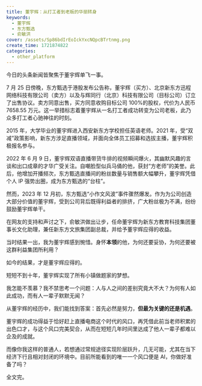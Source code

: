 ```yaml
---
title: 董宇辉：从打工者到老板的华丽转身
keywords:
  - 董宇辉
  - 东方甄选
  - 俞敏洪
cover: /assets/Sp86bdIrEoIckYxcNQpcBTrtnmg.png
create_time: 1721874822
categories:
  - other_platform
---
```



今日的头条新闻皆聚焦于董宇辉单飞一事。

7 月 25 日傍晚，东方甄选于港股发布公告称，董宇辉（买方）、北京新东方迅程网络科技有限公司（卖方）以及与辉同行（北京）科技有限公司（目标公司）订立了出售协议。卖方同意出售，买方同意收购目标公司 100%的股权，代价为人民币 7658.55 万元。这一举措标志着董宇辉从一名打工者成功转变为公司老板，此乃众多打工者心驰神往的时刻。

2015 年，大学毕业的董宇辉进入西安新东方学校担任英语老师。2021 年，受“双减”政策影响，新东方涉足直播领域，并面向全体员工招募和选拔主播，董宇辉积极报名参与。

2022 年 6 月 9 日，董宇辉双语直播带货牛排的视频瞬间爆火，其幽默风趣的言谈和出口成章的才华广受关注。自嘲脸型似兵马俑的他，获封“方老师”的美誉。此后，他增加开播频次，东方甄选直播间的粉丝数量与销售额大幅攀升，董宇辉凭借个人 IP 强势出圈，成为东方甄选的“台柱”。

然而，2023 年 12 月初，东方甄选“小作文风波”事件骤然爆发。作为为公司创造大部分价值的董宇辉，受到公司背后既得利益者的排挤，广大粉丝极为不满，纷纷鼓励董宇辉单干。

在网友的支持和声讨之下，俞敏洪做出让步，任命董宇辉为新东方教育科技集团董事长文化助理，兼任新东方文旅集团副总裁，并给予董宇辉应得的收益。

当时结果一出，我为董宇辉感到惋惜。身怀**本领**的他，为何还要妥协，为何还要被这群利益集团所利用？

如今的结果，才是董宇辉应得的。

短短不到十年，董宇辉实现了所有小镇做题家的梦想。

我怎能不羡慕？我不禁思考一个问题：人与人之间的差别究竟大不大？为何有人如此成功，而有人一辈子默默无闻？

从董宇辉的经历中，我们能找到答案：首先必然是努力，**但最为关键的还是机遇**。

董宇辉的成功得益于恰好赶上直播电商这个时代的风口，再凭借此前当老师积累的出色口才，与这个风口完美契合，从而在短短几年时间里达成了他人一辈子都难以企及的成就。 

而像你我这样的普通人，若想通过常规途径实现阶层跃升，几无可能，尤其在当下经济下行且相对封闭的环境中。目前所能看到的唯一一个风口便是 AI，你做好准备了吗？

全文完。


